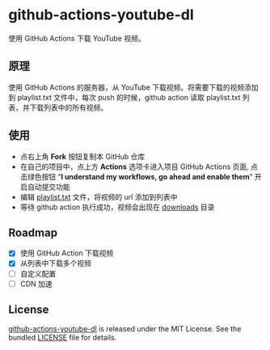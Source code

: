 # github-actions-youtube-dl

使用 GitHub Actions 下载 YouTube 视频。

## 原理

使用 GitHub Actions 的服务器，从 YouTube 下载视频。将需要下载的视频添加到 playlist.txt 文件中，每次 push 的时候，github action 读取 playlist.txt 列表，并下载列表中的所有视频。

## 使用

- 点右上角 **Fork** 按钮复制本 GitHub 仓库
- 在自己的项目中，点上方 **Actions** 选项卡进入项目 GitHub Actions 页面, 点击绿色按钮 “**I understand my workflows, go ahead and enable them**” 开启自动提交功能
- 编辑 [playlist.txt](./playlist.txt) 文件，将视频的 url 添加到列表中
- 等待 github action 执行成功，视频会出现在 [downloads](./downloads/) 目录

## Roadmap

- [x] 使用 GitHub Action 下载视频
- [x] 从列表中下载多个视频
- [ ] 自定义配置
- [ ] CDN 加速

## License

[github-actions-youtube-dl](https://github.com/justjavac/github-actions-youtube-dl) is released under the MIT License. See the bundled [LICENSE](./LICENSE) file for details.
